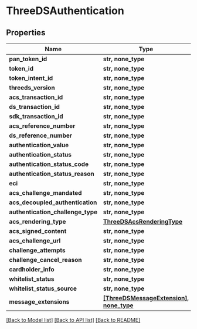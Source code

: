 # ThreeDSAuthentication


## Properties
Name | Type | Description | Notes
------------ | ------------- | ------------- | -------------
**pan_token_id** | **str, none_type** |  | [optional] 
**token_id** | **str, none_type** |  | [optional] 
**token_intent_id** | **str, none_type** |  | [optional] 
**threeds_version** | **str, none_type** |  | [optional] 
**acs_transaction_id** | **str, none_type** |  | [optional] 
**ds_transaction_id** | **str, none_type** |  | [optional] 
**sdk_transaction_id** | **str, none_type** |  | [optional] 
**acs_reference_number** | **str, none_type** |  | [optional] 
**ds_reference_number** | **str, none_type** |  | [optional] 
**authentication_value** | **str, none_type** |  | [optional] 
**authentication_status** | **str, none_type** |  | [optional] 
**authentication_status_code** | **str, none_type** |  | [optional] 
**authentication_status_reason** | **str, none_type** |  | [optional] 
**eci** | **str, none_type** |  | [optional] 
**acs_challenge_mandated** | **str, none_type** |  | [optional] 
**acs_decoupled_authentication** | **str, none_type** |  | [optional] 
**authentication_challenge_type** | **str, none_type** |  | [optional] 
**acs_rendering_type** | [**ThreeDSAcsRenderingType**](ThreeDSAcsRenderingType.md) |  | [optional] 
**acs_signed_content** | **str, none_type** |  | [optional] 
**acs_challenge_url** | **str, none_type** |  | [optional] 
**challenge_attempts** | **str, none_type** |  | [optional] 
**challenge_cancel_reason** | **str, none_type** |  | [optional] 
**cardholder_info** | **str, none_type** |  | [optional] 
**whitelist_status** | **str, none_type** |  | [optional] 
**whitelist_status_source** | **str, none_type** |  | [optional] 
**message_extensions** | [**[ThreeDSMessageExtension], none_type**](ThreeDSMessageExtension.md) |  | [optional] 

[[Back to Model list]](../README.md#documentation-for-models) [[Back to API list]](../README.md#documentation-for-api-endpoints) [[Back to README]](../README.md)


